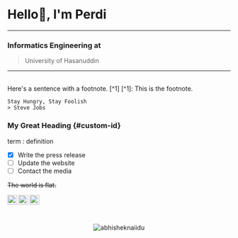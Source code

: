 
# Hello🙌, I'm Perdi
---
### Informatics Engineering at
> University of Hasanuddin
---
</br>
Here's a sentence with a footnote. [^1]
[^1]: This is the footnote.

```
Stay Hungry, Stay Foolish
> Steve Jobs
```

### My Great Heading {#custom-id}

term
: definition

- [x] Write the press release
- [ ] Update the website
- [ ] Contact the media

~~The world is flat.~~

<a href="https://www.instagram.com/perdidev/">
  <img align="left" alt="PerdiDev's Instagram" width="22px" src="https://raw.githubusercontent.com/hussainweb/hussainweb/main/icons/instagram.png" />
</a>
<a href="https://twitter.com/malaikat___maut_">
  <img align="left" alt="PerdiDev | Twitter" width="22px" src="https://raw.githubusercontent.com/peterthehan/peterthehan/master/assets/twitter.svg" />
</a>
<a href="https://www.linkedin.com/in/perdidev/">
  <img align="left" alt="PerdiDev's LinkedIN" width="22px" src="https://raw.githubusercontent.com/peterthehan/peterthehan/master/assets/linkedin.svg" />
</a>

</br>
</br>
</br>

<p align="center"> <img src="https://github-readme-stats.vercel.app/api?username=abhisheknaiidu&show_icons=true&theme=radical" alt="abhisheknaiidu" />
